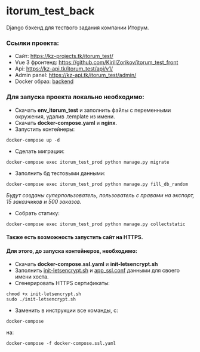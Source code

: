 # itorum_test_back

Django бэкенд для тествого задания компании Иторум.


### Ссылки проекта:

* Сайт: https://kz-projects.tk/itorum_test/
* Vue 3 фронтенд: https://github.com/KirillZorikov/itorum_test_front
* Api: https://kz-api.tk/itorum_test/api/v1/
* Admin panel: https://kz-api.tk/itorum_test/admin/
* Docker образ: [backend](https://hub.docker.com/repository/docker/kzorikov/itorum_test_back)


### Для запуска проекта локально необходимо:

- Скачать **env_itorum_test** и заполнить файлы с переменными окружения, удалив .template из имени.
- Скачать **docker-compose.yaml** и **nginx**.
- Запустить контейнеры:
```
docker-compose up -d
```
- Сделать миграции:
```
docker-compose exec itorum_test_prod python manage.py migrate
```
- Заполнить бд тестовыми данными:
```
docker-compose exec itorum_test_prod python manage.py fill_db_random
```
*Будут созданы суперпользователь, пользователь с правами на экспорт, 15 заказчиков и 500 заказов.*
- Собрать статику:
```
docker-compose exec itorum_test_prod python manage.py collectstatic
```


#### Также есть возможность запустить сайт на HTTPS.
#### Для этого, до запуска контейнеров, необходимо:
- Скачать **docker-compose.ssl.yaml** и **init-letsencrypt.sh**
- Заполнить [init-letsencrypt.sh](https://github.com/KirillZorikov/recipe_net/blob/master/init-letsencrypt.sh) и [app_ssl.conf](https://github.com/KirillZorikov/recipe_net/blob/master/nginx/app_ssl.conf)
данными для своего имени хоста.
- Сгенерировать HTTPS сертификаты:
```
chmod +x init-letsencrypt.sh
sudo ./init-letsencrypt.sh
```
- Заменить в инструкции все команды, с: 
```
docker-compose
```
на:
```
docker-compose -f docker-compose.ssl.yaml
```

